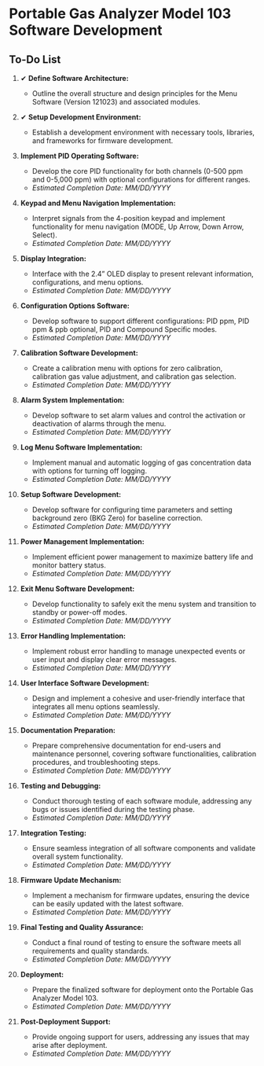 # Portable Gas Analyzer Model 103 Software Development

## To-Do List

1. ✔ **Define Software Architecture:**
   - Outline the overall structure and design principles for the Menu Software (Version 121023) and associated modules.

2. ✔ **Setup Development Environment:**
   - Establish a development environment with necessary tools, libraries, and frameworks for firmware development.

3. **Implement PID Operating Software:**
   - Develop the core PID functionality for both channels (0-500 ppm and 0-5,000 ppm) with optional configurations for different ranges.
   - *Estimated Completion Date: MM/DD/YYYY*

4. **Keypad and Menu Navigation Implementation:**
   - Interpret signals from the 4-position keypad and implement functionality for menu navigation (MODE, Up Arrow, Down Arrow, Select).
   - *Estimated Completion Date: MM/DD/YYYY*

5. **Display Integration:**
   - Interface with the 2.4” OLED display to present relevant information, configurations, and menu options.
   - *Estimated Completion Date: MM/DD/YYYY*

6. **Configuration Options Software:**
   - Develop software to support different configurations: PID ppm, PID ppm & ppb optional, PID and Compound Specific modes.
   - *Estimated Completion Date: MM/DD/YYYY*

7. **Calibration Software Development:**
   - Create a calibration menu with options for zero calibration, calibration gas value adjustment, and calibration gas selection.
   - *Estimated Completion Date: MM/DD/YYYY*

8. **Alarm System Implementation:**
   - Develop software to set alarm values and control the activation or deactivation of alarms through the menu.
   - *Estimated Completion Date: MM/DD/YYYY*

9. **Log Menu Software Implementation:**
   - Implement manual and automatic logging of gas concentration data with options for turning off logging.
   - *Estimated Completion Date: MM/DD/YYYY*

10. **Setup Software Development:**
    - Develop software for configuring time parameters and setting background zero (BKG Zero) for baseline correction.
    - *Estimated Completion Date: MM/DD/YYYY*

11. **Power Management Implementation:**
    - Implement efficient power management to maximize battery life and monitor battery status.
    - *Estimated Completion Date: MM/DD/YYYY*

12. **Exit Menu Software Development:**
    - Develop functionality to safely exit the menu system and transition to standby or power-off modes.
    - *Estimated Completion Date: MM/DD/YYYY*

13. **Error Handling Implementation:**
    - Implement robust error handling to manage unexpected events or user input and display clear error messages.
    - *Estimated Completion Date: MM/DD/YYYY*

14. **User Interface Software Development:**
    - Design and implement a cohesive and user-friendly interface that integrates all menu options seamlessly.
    - *Estimated Completion Date: MM/DD/YYYY*

15. **Documentation Preparation:**
    - Prepare comprehensive documentation for end-users and maintenance personnel, covering software functionalities, calibration procedures, and troubleshooting steps.
    - *Estimated Completion Date: MM/DD/YYYY*

16. **Testing and Debugging:**
    - Conduct thorough testing of each software module, addressing any bugs or issues identified during the testing phase.
    - *Estimated Completion Date: MM/DD/YYYY*

17. **Integration Testing:**
    - Ensure seamless integration of all software components and validate overall system functionality.
    - *Estimated Completion Date: MM/DD/YYYY*

18. **Firmware Update Mechanism:**
    - Implement a mechanism for firmware updates, ensuring the device can be easily updated with the latest software.
    - *Estimated Completion Date: MM/DD/YYYY*

19. **Final Testing and Quality Assurance:**
    - Conduct a final round of testing to ensure the software meets all requirements and quality standards.
    - *Estimated Completion Date: MM/DD/YYYY*

20. **Deployment:**
    - Prepare the finalized software for deployment onto the Portable Gas Analyzer Model 103.
    - *Estimated Completion Date: MM/DD/YYYY*

21. **Post-Deployment Support:**
    - Provide ongoing support for users, addressing any issues that may arise after deployment.
    - *Estimated Completion Date: MM/DD/YYYY*
